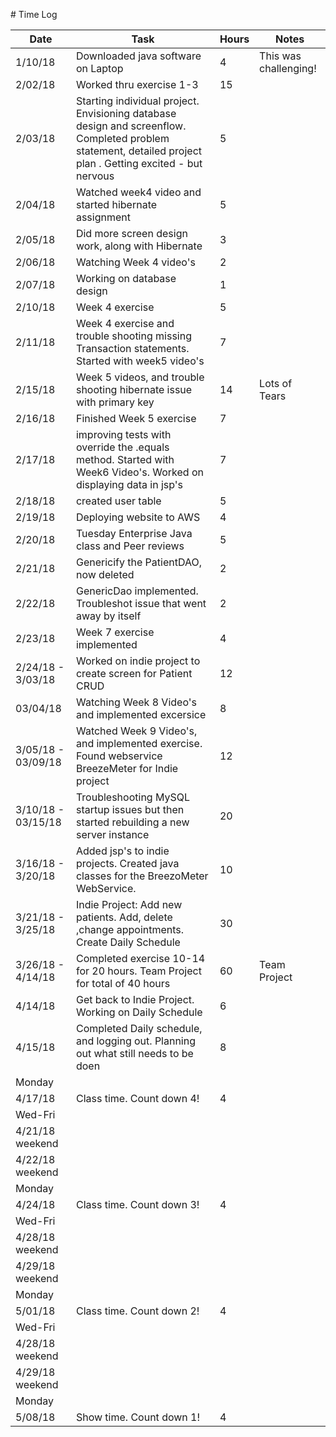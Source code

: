 ﻿﻿﻿﻿﻿﻿﻿﻿﻿﻿﻿﻿﻿# Time Log| Date | Task | Hours | Notes||------|------|-------|------|| 1/10/18| Downloaded java software on Laptop| 4 |This was challenging! ||2/02/18|Worked thru exercise 1-3|15||| 2/03/18 |Starting individual project. Envisioning database design and screenflow. Completed  problem statement, detailed project plan . Getting excited - but nervous    | 5  |   | |2/04/18| Watched week4 video and started hibernate assignment|5||2/05/18| Did more screen design work, along with Hibernate|3||2/06/18| Watching Week 4 video's|2||2/07/18|Working on database design|1||2/10/18|Week 4 exercise| 5||2/11/18|Week 4 exercise and trouble shooting missing Transaction statements. Started with week5 video's| 7| |2/15/18|Week 5 videos, and trouble shooting hibernate issue with primary key|14|Lots of Tears|2/16/18|Finished Week 5 exercise|7||2/17/18|improving tests with override the .equals method.  Started with Week6 Video's. Worked on displaying data in jsp's|7|2/18/18|created user table|5||2/19/18|Deploying website to AWS|4||2/20/18|Tuesday Enterprise Java class and Peer reviews|5||2/21/18|Genericify the PatientDAO, now deleted|2||2/22/18|GenericDao implemented.  Troubleshot issue that went away by itself|2||2/23/18|Week 7 exercise implemented|4|2/24/18 - 3/03/18|Worked on indie project to create screen for Patient CRUD|12|03/04/18|Watching Week 8 Video's and implemented excersice|8||3/05/18 - 03/09/18|Watched Week 9 Video's, and implemented exercise. Found webservice BreezeMeter for Indie project|12||3/10/18 - 03/15/18| Troubleshooting MySQL startup issues but then started rebuilding a new server instance|20||3/16/18 - 3/20/18|Added jsp's to indie projects.  Created java classes for the BreezoMeter WebService.|10||3/21/18 - 3/25/18|Indie Project:  Add new patients.  Add, delete ,change appointments.  Create Daily Schedule|30||3/26/18 - 4/14/18|Completed exercise 10-14  for 20 hours. Team Project for total of 40 hours|60 | Team Project|4/14/18| Get back to Indie Project. Working on Daily Schedule|6||4/15/18| Completed Daily schedule, and logging out. Planning out what still needs to be doen|8||Monday||4/17/18|Class time. Count down 4! |4||Wed-Fri||4/21/18 weekend||4/22/18 weekend||Monday||4/24/18| Class time. Count down 3!|4||Wed-Fri||4/28/18 weekend||4/29/18 weekend||Monday||5/01/18| Class time. Count down 2!|4||Wed-Fri||4/28/18 weekend||4/29/18 weekend||Monday|5/08/18| Show time. Count down 1!|4|